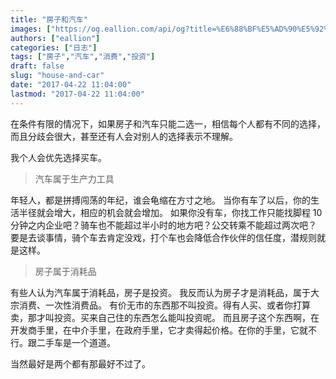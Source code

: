 ```yaml
---
title: "房子和汽车"
images: ["https://og.eallion.com/api/og?title=%E6%88%BF%E5%AD%90%E5%92%8C%E6%B1%BD%E8%BD%A6"]
authors: ["eallion"]
categories: ["日志"]
tags: ["房子","汽车","消费","投资"]
draft: false
slug: "house-and-car"
date: "2017-04-22 11:04:00"
lastmod: "2017-04-22 11:04:00"
---
```


在条件有限的情况下，如果房子和汽车只能二选一，相信每个人都有不同的选择，而且分歧会很大，甚至还有人会对别人的选择表示不理解。

我个人会优先选择买车。

> 汽车属于生产力工具

年轻人，都是拼搏闯荡的年纪，谁会龟缩在方寸之地。
当你有车了以后，你的生活半径就会增大，相应的机会就会增加。
如果你没有车，你找工作只能找脚程 10 分钟之内企业吧？骑车也不能超过半小时的地方吧？公交转乘不能超过两次吧？
要是去谈事情，骑个车去肯定没戏，打个车也会降低合作伙伴的信任度，潜规则就是这样。

> 房子属于消耗品

有些人认为汽车属于消耗品，房子是投资。
我反而认为房子才是消耗品，属于大宗消费、一次性消费品。
有价无市的东西那不叫投资。得有人买、或者你打算卖，那才叫投资。买来自己住的东西怎么能叫投资呢。
而且房子这个东西啊，在开发商手里，在中介手里，在政府手里，它才卖得起价格。在你的手里，它就不行。跟二手车是一个道道。

当然最好是两个都有那最好不过了。
